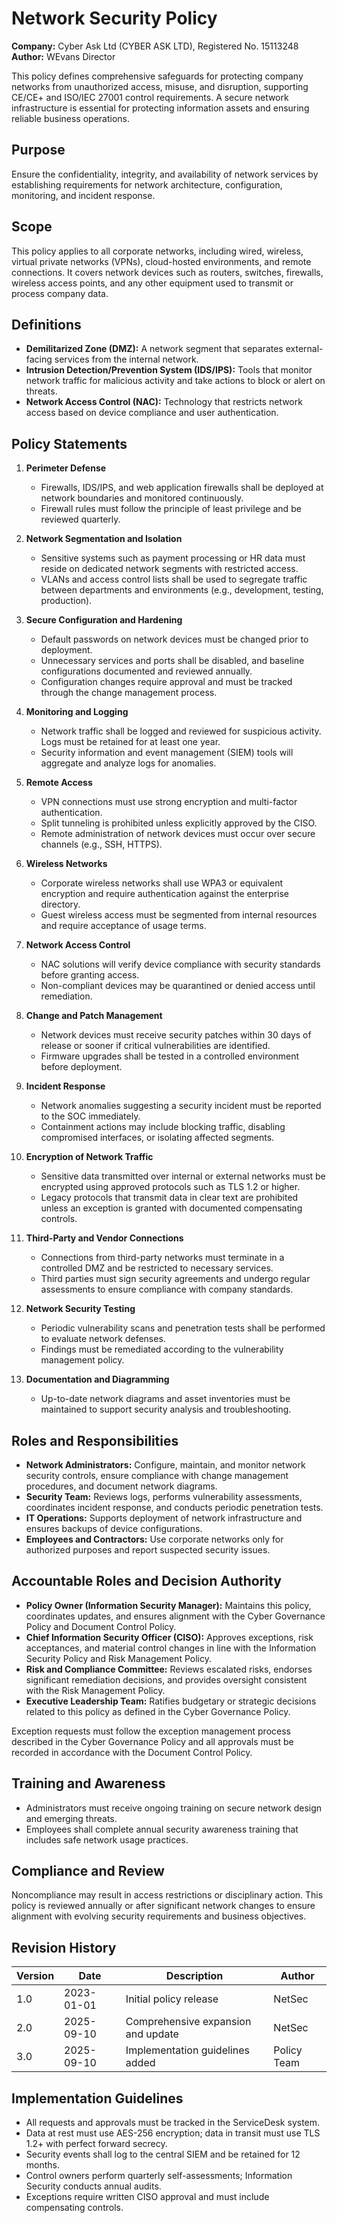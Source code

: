 # Network Security Policy

**Company:** Cyber Ask Ltd (CYBER ASK LTD), Registered No. 15113248  
**Author:** WEvans Director

This policy defines comprehensive safeguards for protecting company networks from unauthorized access, misuse, and disruption, supporting CE/CE+ and ISO/IEC 27001 control requirements. A secure network infrastructure is essential for protecting information assets and ensuring reliable business operations.

## Purpose

Ensure the confidentiality, integrity, and availability of network services by establishing requirements for network architecture, configuration, monitoring, and incident response.

## Scope

This policy applies to all corporate networks, including wired, wireless, virtual private networks (VPNs), cloud-hosted environments, and remote connections. It covers network devices such as routers, switches, firewalls, wireless access points, and any other equipment used to transmit or process company data.

## Definitions

- **Demilitarized Zone (DMZ):** A network segment that separates external-facing services from the internal network.
- **Intrusion Detection/Prevention System (IDS/IPS):** Tools that monitor network traffic for malicious activity and take actions to block or alert on threats.
- **Network Access Control (NAC):** Technology that restricts network access based on device compliance and user authentication.

## Policy Statements

1. **Perimeter Defense**
   - Firewalls, IDS/IPS, and web application firewalls shall be deployed at network boundaries and monitored continuously.
   - Firewall rules must follow the principle of least privilege and be reviewed quarterly.

2. **Network Segmentation and Isolation**
   - Sensitive systems such as payment processing or HR data must reside on dedicated network segments with restricted access.
   - VLANs and access control lists shall be used to segregate traffic between departments and environments (e.g., development, testing, production).

3. **Secure Configuration and Hardening**
   - Default passwords on network devices must be changed prior to deployment.
   - Unnecessary services and ports shall be disabled, and baseline configurations documented and reviewed annually.
   - Configuration changes require approval and must be tracked through the change management process.

4. **Monitoring and Logging**
   - Network traffic shall be logged and reviewed for suspicious activity. Logs must be retained for at least one year.
   - Security information and event management (SIEM) tools will aggregate and analyze logs for anomalies.

5. **Remote Access**
   - VPN connections must use strong encryption and multi-factor authentication.
   - Split tunneling is prohibited unless explicitly approved by the CISO.
   - Remote administration of network devices must occur over secure channels (e.g., SSH, HTTPS).

6. **Wireless Networks**
   - Corporate wireless networks shall use WPA3 or equivalent encryption and require authentication against the enterprise directory.
   - Guest wireless access must be segmented from internal resources and require acceptance of usage terms.

7. **Network Access Control**
   - NAC solutions will verify device compliance with security standards before granting access.
   - Non-compliant devices may be quarantined or denied access until remediation.

8. **Change and Patch Management**
   - Network devices must receive security patches within 30 days of release or sooner if critical vulnerabilities are identified.
   - Firmware upgrades shall be tested in a controlled environment before deployment.

9. **Incident Response**
   - Network anomalies suggesting a security incident must be reported to the SOC immediately.
   - Containment actions may include blocking traffic, disabling compromised interfaces, or isolating affected segments.

10. **Encryption of Network Traffic**
    - Sensitive data transmitted over internal or external networks must be encrypted using approved protocols such as TLS 1.2 or higher.
    - Legacy protocols that transmit data in clear text are prohibited unless an exception is granted with documented compensating controls.

11. **Third-Party and Vendor Connections**
    - Connections from third-party networks must terminate in a controlled DMZ and be restricted to necessary services.
    - Third parties must sign security agreements and undergo regular assessments to ensure compliance with company standards.

12. **Network Security Testing**
    - Periodic vulnerability scans and penetration tests shall be performed to evaluate network defenses.
    - Findings must be remediated according to the vulnerability management policy.

13. **Documentation and Diagramming**
    - Up-to-date network diagrams and asset inventories must be maintained to support security analysis and troubleshooting.

## Roles and Responsibilities

- **Network Administrators:** Configure, maintain, and monitor network security controls, ensure compliance with change management procedures, and document network diagrams.
- **Security Team:** Reviews logs, performs vulnerability assessments, coordinates incident response, and conducts periodic penetration tests.
- **IT Operations:** Supports deployment of network infrastructure and ensures backups of device configurations.
- **Employees and Contractors:** Use corporate networks only for authorized purposes and report suspected security issues.

## Accountable Roles and Decision Authority

- **Policy Owner (Information Security Manager):** Maintains this policy, coordinates updates, and ensures alignment with the Cyber Governance Policy and Document Control Policy.
- **Chief Information Security Officer (CISO):** Approves exceptions, risk acceptances, and material control changes in line with the Information Security Policy and Risk Management Policy.
- **Risk and Compliance Committee:** Reviews escalated risks, endorses significant remediation decisions, and provides oversight consistent with the Risk Management Policy.
- **Executive Leadership Team:** Ratifies budgetary or strategic decisions related to this policy as defined in the Cyber Governance Policy.

Exception requests must follow the exception management process described in the Cyber Governance Policy and all approvals must be recorded in accordance with the Document Control Policy.

## Training and Awareness

- Administrators must receive ongoing training on secure network design and emerging threats.
- Employees shall complete annual security awareness training that includes safe network usage practices.

## Compliance and Review

Noncompliance may result in access restrictions or disciplinary action. This policy is reviewed annually or after significant network changes to ensure alignment with evolving security requirements and business objectives.

## Revision History

| Version | Date       | Description                        | Author |
| ------- | ---------- | ---------------------------------- | ------ |
| 1.0     | 2023-01-01 | Initial policy release             | NetSec |
| 2.0     | 2025-09-10 | Comprehensive expansion and update | NetSec |
| 3.0     | 2025-09-10 | Implementation guidelines added | Policy Team |

## Implementation Guidelines
- All requests and approvals must be tracked in the ServiceDesk system.
- Data at rest must use AES-256 encryption; data in transit must use TLS 1.2+ with perfect forward secrecy.
- Security events shall log to the central SIEM and be retained for 12 months.
- Control owners perform quarterly self-assessments; Information Security conducts annual audits.
- Exceptions require written CISO approval and must include compensating controls.

